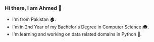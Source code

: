 ### Hi there, I am Ahmed 👋

- I'm from Pakistan 🏠.
- I'm in 2nd Year of my Bachelor's Degree in Computer Science 🎓.
- I'm learning and working on data related domains in Python 🐍.


<!-- [![Top Langs](https://github-readme-stats.vercel.app/api/top-langs/?username=ahmedivy&hide=html&theme=react&layout=compact&card_width=450&custom_title=Top%20Languages&langs_count=8&exclude_repo=coursera,Java,Auction-System-JavaFX)](https://github.com/ahmedivy) -->


<!-- ![GitHub stats](https://github-readme-stats.vercel.app/api?username=ahmedivy&show_icons=true&theme=react&include_all_commits=true&count_private=true&custom_title=Recent%20Stats)
-->
